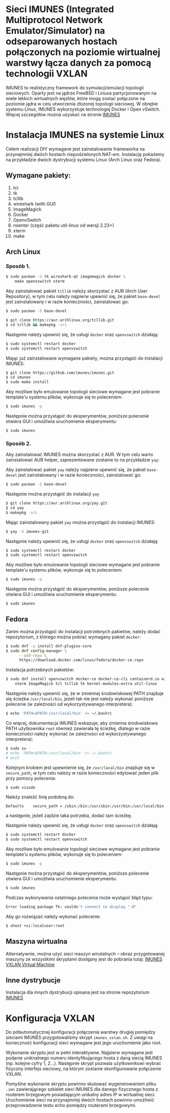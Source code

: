 # Sieci IMUNES (Integrated Multiprotocol Network Emulator/Simulator) na odseparowanych hostach połączonych na poziomie wirtualnej warstwy łącza danych za pomocą technologii VXLAN

IMUNES to realistyczny framework do symulacji/emulacji topologii sieciowych. Oparty jest na jądrze FreeBSD i Linuxa partycjonowanym na wiele lekkich wirtualnych węzłów, które mogą zostać połączone na poziomie jądra w celu utworzenia złożonej topologii sieciowej. W obrębie systemu Linux, IMUNES wykorzystuje technologię Docker i Open vSwitch. Więcej szczegółów można uzyskać na stronie [IMUNES](http://imunes.net/)

# Instalacja IMUNES na systemie Linux
Celem realizacji DIY wymagane jest zainstalowanie frameworka na przynajmniej dwóch hostach niepodzielonych NAT-em. Instalację pokażemy na przykładzie dwóch dystrybucji systemu Linux (Arch Linux oraz Fedora).


## Wymagane pakiety:
1. tcl
2. tk
3. tcllib
4. wireshark (with GUI)
5. ImageMagick
6. Docker
7. OpenvSwitch
8. nsenter (część paketu util-linux od wersji 2.23+)
9. xterm
10. make



## Arch Linux

### Sposób 1.

```bash
$ sudo pacman -S tk wireshark-qt imagemagick docker \
    make openvswitch xterm
```

Aby zainstalować pakiet `tcllib` należy skorzystać z AUR (Arch User Repository), w tym celu należy najpierw upewnić się, że pakiet `base-devel` jest zainstalowany i w razie konieczności, zainstalować go:

```bash
$ sudo pacman -S base-devel
```


```bash
$ git clone https://aur.archlinux.org/tcllib.git
$ cd tcllib && makepkg -sri
```

Następnie należy upewnić się, że usługi `docker` oraz `openvswitch` działają:

```bash
$ sudo systemctl restart docker
$ sudo systemctl restart openvswitch
```

Mając już zainstalowane wymagane pakiety, można przystąpić do instalacji IMUNES:

```bash
$ git clone https://github.com/imunes/imunes.git
$ cd imunes
$ sudo make install
```

Aby możliwe było emulowanie topologii sieciowe wymagane jest pobranie template'u systemu plików, wykonuje się to poleceniem:

```bash
$ sudo imunes -p
```

Następnie można przystąpić do eksperymentów, poniższe polecenie otwiera GUI i umożliwia uruchomienie eksperymentu:

```bash
$ sudo imunes
```

### Sposób 2.

Aby zainstalować IMUNES można skorzystać z AUR. W tym celu warto zainstalować AUR helper, zaprezentowane zostanie to na przykładzie `yay`:


Aby zainstalować pakiet `yay` należy najpierw upewnić się, że pakiet `base-devel` jest zainstalowany i w razie konieczności, zainstalować go:

```bash
$ sudo pacman -S base-devel
```

Następnie można przystąpić do instalacji `yay`

```bash
$ git clone https://aur.archlinux.org/yay.git
$ cd yay
$ makepkg -sri
```

Mając zainstalowany pakiet `yay` można przystąpić do instalacji IMUNES:


```bash
$ yay -S imunes-git
```

Następnie należy upewnić się, że usługi `docker` oraz `openvswitch` działają:

```bash
$ sudo systemctl restart docker
$ sudo systemctl restart openvswitch
```

Aby możliwe było emulowanie topologii sieciowe wymagane jest pobranie template'u systemu plików, wykonuje się to poleceniem:

```bash
$ sudo imunes -p
```

Następnie można przystąpić do eksperymentów, poniższe polecenie otwiera GUI i umożliwia uruchomienie eksperymentu:

```bash
$ sudo imunes
```

## Fedora

Zanim można przystąpić do instalacji potrzebnych pakietów, należy dodać repozytorium, z którego można pobrać wymagany pakiet `docker`:

```bash
$ sudo dnf -y install dnf-plugins-core
$ sudo dnf config-manager \
      --add-repo \
      https://download.docker.com/linux/fedora/docker-ce.repo
```


Instalacja potrzebnych pakietów:

```bash
$ sudo dnf install openvswitch docker-ce docker-ce-cli containerd.io wireshark-qt \
    xterm ImageMagick tcl tcllib tk kernel-modules-extra util-linux
```

Następnie należy upewnić się, że w zmiennej środowiskowej PATH znajduje się ścieżka `/usr/local/bin`, jeżeli tak nie jest należy wykonać poniższe polecenie (w zależności od wykorzystywanego interpretera):

```bash
$ echo 'PATH=$PATH:/usr/local/bin' >> ~/.bashrc
```

Co więcej, dokumentacja IMUNES wskazuje, aby zmienna środowiskowa PATH użytkownika `root` również zawierała tę ścieżkę, dlatego w razie konieczności należy wykonać (w zależności od wykorzystywanego interpretera):

```bash
$ sudo su -
# echo 'PATH=$PATH:/usr/local/bin' >> ~/.bashrc
# exit
```

Kolejnym krokiem jest upewnienie się, że `/usr/local/bin` znajduje się w `secure_path`, w tym celu należy w razie konieczności edytować jeden plik przy pomocy polecenia:

```bash
$ sudo visudo
```

Należy znaleźć linię podobną do:

```
Defaults    secure_path = /sbin:/bin:/usr/sbin:/usr/bin:/usr/local/bin
```

a następnie, jeżeli zajdzie taka potrzeba, dodać tam ścieżkę.


Następnie należy upewnić się, że usługi `docker` oraz `openvswitch` działają:

```bash
$ sudo systemctl restart docker
$ sudo systemctl restart openvswitch
```

Aby możliwe było emulowanie topologii sieciowe wymagane jest pobranie template'u systemu plików, wykonuje się to poleceniem:

```bash
$ sudo imunes -p
```

Następnie można przystąpić do eksperymentów, poniższe polecenie otwiera GUI i umożliwia uruchomienie eksperymentu:

```bash
$ sudo imunes
```

Podczas wykonywania ostatniego polecenia może wystąpić błąd typu:

```bash
Error loading package Tk: couldn't connect to display ":0"
```

Aby go rozwiązać należy wykonać polecenie:

```bash
$ xhost +si:localuser:root
```

## Maszyna wirtualna

Alternatywnie, można użyć sieci maszyn wirutalnych – obraz przygotowanej maszyny ze wszystkimi skryptami dostępny jest do pobrania tutaj: [IMUNES VXLAN Virtual Machine](https://drive.google.com/open?id=1R70IWO3-jHEkoUk4p1LOA9otzN7H4BY7)

## Inne dystrybucje

Instalacja dla innych dystrybucji opisana jest na stronie repozytorium [IMUNES](https://github.com/imunes/imunes)

# Konfiguracja VXLAN
Do półautomatycznej konfiguracji połączenia warstwy drugiej pomiędzy sieciami IMUNES przygotowaliśmy skrypt `imunes_vxlan.sh`. Z uwagi na konieczność konfiguracji sieci wymagane jest jego uruchomienie jako root.

Wykonanie skryptu jest w pełni interaktywne. Najpierw wymagane jest podanie uniknalnego numeru identyfikującego hosta z daną siecią IMUNES (np. kolejne cyfry 1, 2...). Następnie skrypt pozwala użytkownikowi wybrać fizyczny interfejs sieciowy, na którym zostanie skonfigurowane połączenie VXLAN.

Pomyślne wykonanie skryptu powinno skutować wygenerowaniem pliku `.imn` zawierającego szkielet sieci IMUNES dla danego fizycznego hosta z routerem brzegowym posiadającym unikalny adres IP w wirtualnej sieci. Uruchomienie sieci na przynajmniej dwóch hostach powinno umożliwić przeprowadzenie testu echo pomiędzy routerami brzegowymi.
